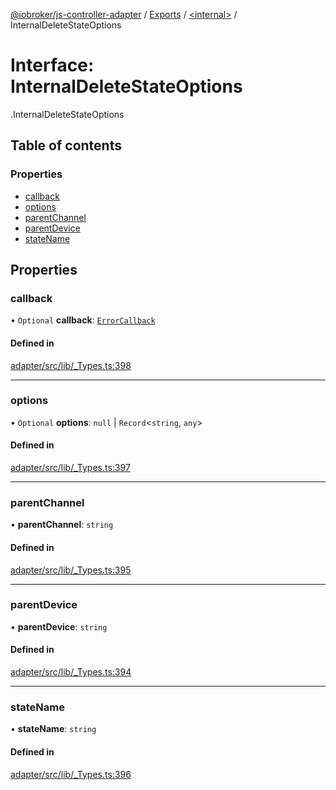[@iobroker/js-controller-adapter](../README.md) / [Exports](../modules.md) / [<internal\>](../modules/internal_.md) / InternalDeleteStateOptions

# Interface: InternalDeleteStateOptions

[<internal>](../modules/internal_.md).InternalDeleteStateOptions

## Table of contents

### Properties

- [callback](internal_.InternalDeleteStateOptions.md#callback)
- [options](internal_.InternalDeleteStateOptions.md#options)
- [parentChannel](internal_.InternalDeleteStateOptions.md#parentchannel)
- [parentDevice](internal_.InternalDeleteStateOptions.md#parentdevice)
- [stateName](internal_.InternalDeleteStateOptions.md#statename)

## Properties

### callback

• `Optional` **callback**: [`ErrorCallback`](../modules/internal_.md#errorcallback)

#### Defined in

[adapter/src/lib/_Types.ts:398](https://github.com/ioBroker/ioBroker.js-controller/blob/e9518edb/packages/adapter/src/lib/_Types.ts#L398)

___

### options

• `Optional` **options**: ``null`` \| `Record`<`string`, `any`\>

#### Defined in

[adapter/src/lib/_Types.ts:397](https://github.com/ioBroker/ioBroker.js-controller/blob/e9518edb/packages/adapter/src/lib/_Types.ts#L397)

___

### parentChannel

• **parentChannel**: `string`

#### Defined in

[adapter/src/lib/_Types.ts:395](https://github.com/ioBroker/ioBroker.js-controller/blob/e9518edb/packages/adapter/src/lib/_Types.ts#L395)

___

### parentDevice

• **parentDevice**: `string`

#### Defined in

[adapter/src/lib/_Types.ts:394](https://github.com/ioBroker/ioBroker.js-controller/blob/e9518edb/packages/adapter/src/lib/_Types.ts#L394)

___

### stateName

• **stateName**: `string`

#### Defined in

[adapter/src/lib/_Types.ts:396](https://github.com/ioBroker/ioBroker.js-controller/blob/e9518edb/packages/adapter/src/lib/_Types.ts#L396)
